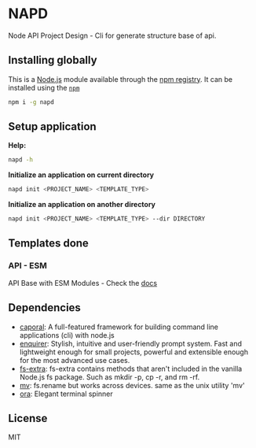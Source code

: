 # NAPD
Node API Project Design - Cli for generate structure base of api.

## Installing globally

This is a [Node.js](https://nodejs.org/) module available through the 
[npm registry](https://www.npmjs.com/). It can be installed using the 
[`npm`](https://docs.npmjs.com/getting-started/installing-npm-packages-locally)

```bash
npm i -g napd
```

## Setup application

**Help:**

```bash
napd -h
```

**Initialize an application on current directory**
```bash
napd init <PROJECT_NAME> <TEMPLATE_TYPE>
```

**Initialize an application on another directory**
```bash
napd init <PROJECT_NAME> <TEMPLATE_TYPE> --dir DIRECTORY
```

## Templates done

### API - ESM

API Base with ESM Modules - Check the [docs](templates/api/esm/README.md)


## Dependencies

- [caporal](https://ghub.io/caporal): A full-featured framework for building command line applications (cli) with node.js
- [enquirer](https://ghub.io/enquirer): Stylish, intuitive and user-friendly prompt system. Fast and lightweight enough for small projects, powerful and extensible enough for the most advanced use cases.
- [fs-extra](https://ghub.io/fs-extra): fs-extra contains methods that aren&#39;t included in the vanilla Node.js fs package. Such as mkdir -p, cp -r, and rm -rf.
- [mv](https://ghub.io/mv): fs.rename but works across devices. same as the unix utility &#39;mv&#39;
- [ora](https://ghub.io/ora): Elegant terminal spinner

## License

MIT
